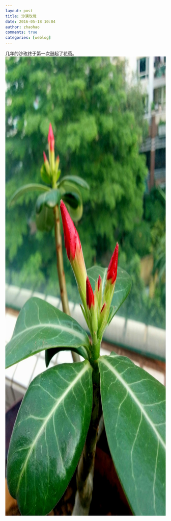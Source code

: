 ```yaml
---
layout: post
title: 沙漠玫瑰
date: 2016-05-18 10:04
author: zhaohao
comments: true
categories: [weblog]
---
```

几年的沙玫终于第一次鼓起了花苞。
<a href="/Resource/IMG_20160504_164817.jpg"><img src="/Resource/IMG_20160504_164817.jpg" alt="IMG_20160504_164817" width="1080" height="1440" class="alignnone size-full wp-image-51198" /></a>
